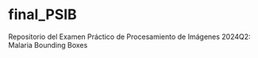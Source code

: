 # final_PSIB
Repositorio del Examen Práctico de Procesamiento de Imágenes 2024Q2: Malaria Bounding Boxes
